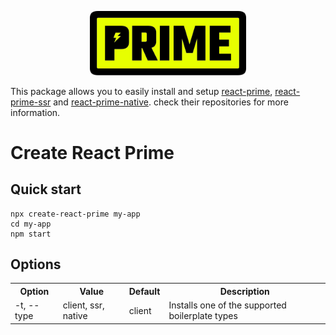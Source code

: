 <p align="center">
  <img src="https://github.com/JBostelaar/react-prime/blob/master/src/static/images/prime-logo.png" alt="prime-logo" width="250px" />
</p>

This package allows you to easily install and setup [react-prime](https://github.com/react-prime/react-prime), [react-prime-ssr](https://github.com/react-prime/react-prime-ssr) and [react-prime-native](https://github.com/react-prime/react-prime-native). check their repositories for more information.

# Create React Prime
## Quick start
```
npx create-react-prime my-app
cd my-app
npm start
```

## Options

<table>
  <tr>
    <th>
        Option
    </th>
    <th>
        Value
    </th>
    <th>
        Default
    </th>
    <th>
        Description
    </th>
  </tr>
  <tr>
    <td>
      -t, --type
    </td>
    <td>
      client, ssr, native
    </td>
    <td>
      client
    </td>
    <td>
      Installs one of the supported boilerplate types
    </td>
  </tr>
</table>
